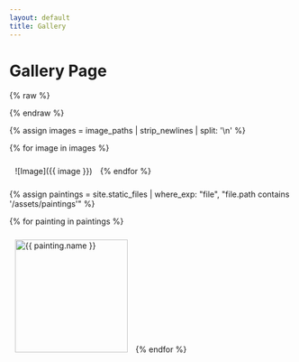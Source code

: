 ```yaml
---
layout: default
title: Gallery
---
```


# Gallery Page
{% raw %}
<style>
.gallery-item {
  display: inline-block;
  margin: 10px;
}

.gallery-item img {
  width: 200px;
  height: 200px;
  object-fit: cover;
}
</style>
{% endraw %}

{% assign images = image_paths | strip_newlines | split: '\n' %}

{% for image in images %}
  <div class="gallery-item">
    ![Image]({{ image }})
  </div>
{% endfor %}

{% assign paintings = site.static_files | where_exp: "file", "file.path contains '/assets/paintings'" %}

{% for painting in paintings %}
  <div class="gallery-item">
   <img src="{{ painting.path | relative_url }}" alt="{{ painting.name }}">  </div>
{% endfor %}


